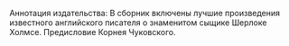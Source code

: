 <!--2015-12-07 21:03:40-->
Аннотация издательства: 
    В сборник включены лучшие произведения известного английского писателя о знаменитом сыщике Шерлоке Холмсе. 
    Предисловие Корнея Чуковского.